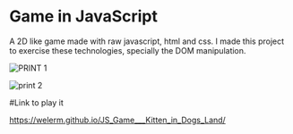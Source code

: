 # Game in JavaScript

A 2D like game made with raw javascript, html and css. I made this project to exercise these technologies, specially the DOM manipulation.

![PRINT 1](https://user-images.githubusercontent.com/99507279/205051801-1f3fd9aa-14eb-4444-8e7b-3074a052513e.png)

![print 2](https://user-images.githubusercontent.com/99507279/205056468-5bc11190-dbaa-43bd-958a-94dcb699d1c1.png)



#Link to play it 

https://welerm.github.io/JS_Game___Kitten_in_Dogs_Land/



